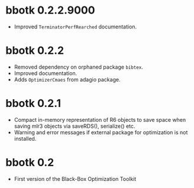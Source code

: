 # bbotk 0.2.2.9000

* Improved `TerminatorPerfRearched` documentation.

# bbotk 0.2.2

* Removed dependency on orphaned package `bibtex`.
* Improved documentation.
* Adds `OptimizerCmaes` from adagio package.

# bbotk 0.2.1

* Compact in-memory representation of R6 objects to save space when
  saving mlr3 objects via saveRDS(), serialize() etc.
* Warning and error messages if external package for optimization is
  not installed.

# bbotk 0.2

- First version of the Black-Box Optimization Toolkit


